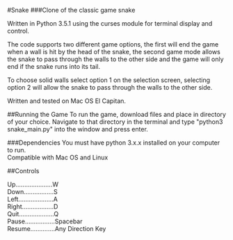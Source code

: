 #Snake
###Clone of the classic game snake

Written in Python 3.5.1 using the curses module for terminal display and control.

The code supports two different game options, the first will end the game when a wall is hit by the head of the snake,
the second game mode allows the snake to pass through the walls to the other side and the game will only end if the
snake runs into its tail.

To choose solid walls select option 1 on the selection screen, selecting option 2 will allow the snake to pass through
the walls to the other side.

Written and tested on Mac OS El Capitan.

##Running the Game
To run the game, download files and place in directory of your choice. Navigate to that
directory in the terminal and type "python3 snake_main.py" into the window and press enter.

###Dependencies
You must have python 3.x.x installed on your computer to run.<br/>
Compatible with Mac OS and Linux


##Controls

Up.....................W<br/>
Down.................S<br/>
Left....................A<br/>
Right..................D<br/>
Quit....................Q<br/>
Pause.................Spacebar<br/>
Resume..............Any Direction Key
